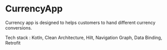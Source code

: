 # CurrencyApp
Currency app is designed to helps customers to hand different currency conversions.

Tech stack : Kotln, Clean Architecture, Hilt, Navigation Graph, Data Binding, Retrofit
